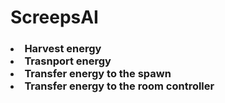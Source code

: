 # ScreepsAI
<h3><Creeps Abilities:/h3>
<un>
  <li>Harvest energy</li>
  <li>Trasnport energy</li>
  <li>Transfer energy to the spawn</li>
  <li>Transfer energy to the room controller</li>
</un>
